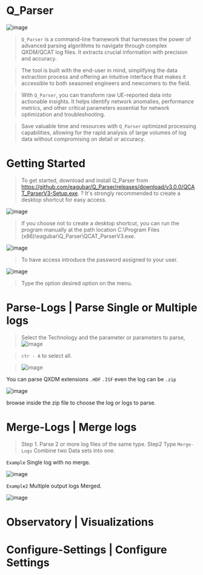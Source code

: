 # Q_Parser
![image](https://github.com/eagubar/Q_Parser/assets/41457204/cd857a03-8b4a-4076-b604-e8dbd8e4cf28)


> `Q_Parser` is a command-line framework that harnesses the power of advanced parsing algorithms to navigate through complex QXDM/QCAT log files. It extracts crucial information with precision and accuracy.

> The tool is built with the end-user in mind, simplifying the data extraction process and offering an intuitive interface that makes it accessible to both seasoned engineers and newcomers to the field.

> With `Q_Parser`, you can transform raw UE-reported data into actionable insights. It helps identify network anomalies, performance metrics, and other critical parameters essential for network optimization and troubleshooting.

> Save valuable time and resources with `Q_Parser` optimized processing capabilities, allowing for the rapid analysis of large volumes of log data without compromising on detail or accuracy.

# Getting Started
> To get started, download and install Q_Parser from https://github.com/eagubar/Q_Parser/releases/download/v3.0.0/QCAT_ParserV3-Setup.exe. 
? It's strongly recommended to create a desktop shortcut for easy access.


![image](https://github.com/eagubar/Q_Parser/assets/41457204/5b970171-b54d-49c3-804e-5d91fc856410)

> If you choose not to create a desktop shortcut, you can run the program manually at the path location C:\Program Files (x86)\eagubar\Q_Parser\QCAT_ParserV3.exe.

![image](https://github.com/eagubar/Q_Parser/assets/41457204/46ddbc3e-7b31-4da0-8a88-920995adc89f)

> To have access introduce the password assigned to your user.

![image](https://github.com/eagubar/Q_Parser/assets/41457204/9ac4971a-fa45-4284-be3e-b1ca01deeb57)

> Type the option desired option on the menu.

# Parse-Logs           | Parse Single or Multiple logs
> Select the Technology and the parameter or parameters to parse,  
![image](https://github.com/eagubar/Q_Parser/assets/41457204/e1c4ddc2-7de9-4139-8c02-5bf5b6d5469f)

> `ctr - A` to select all. 

> ![image](https://github.com/eagubar/Q_Parser/assets/41457204/352b98cc-5231-446a-9c50-a195dc5cd892)

You can parse QXDM extensions `.HDF` `.ISF`
even the log can be `.zip`

![image](https://github.com/eagubar/Q_Parser/assets/41457204/d8e3bc74-4444-4fce-b63a-588700a5dc1a)

browse inside the zip file to choose the log or logs to parse. 

# Merge-Logs           | Merge logs
> Step 1. Parse 2 or more log files of the same type.
> Step2 Type `Merge-Logs` Combine two Data sets into one.

`Example` Single log with no merge.  

![image](https://github.com/eagubar/Q_Parser/assets/41457204/6002f493-e1b9-42fa-83de-76f82bb08733)

`Example2` Multiple output logs Merged.  

![image](https://github.com/eagubar/Q_Parser/assets/41457204/f48e33ce-1c53-4c3d-968c-ce16f02ce6ea)



# Observatory          | Visualizations
>

# Configure-Settings   | Configure Settings
>
